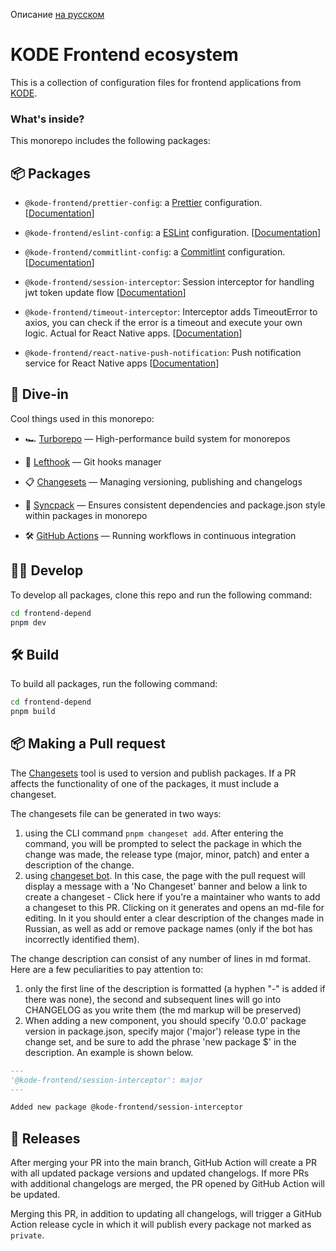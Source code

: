 Описание [на русском](https://github.com/appKODE/frontend-depend/blob/main/docs/README-ru.md)

# KODE Frontend ecosystem

This is a collection of configuration files for frontend applications from [KODE](https://appkode.dev/).

### What's inside?

This monorepo includes the following packages:

## 📦 Packages

- `@kode-frontend/prettier-config`: a [Prettier](https://prettier.io/) configuration. [[Documentation](https://github.com/appKODE/frontend-depend/blob/main/packages/prettier-config)]

- `@kode-frontend/eslint-config`: a [ESLint](https://eslint.org/) configuration. [[Documentation](https://github.com/appKODE/frontend-depend/blob/main/packages/eslint-config)]

- `@kode-frontend/commitlint-config`: a [Commitlint](https://commitlint.js.org/) configuration. [[Documentation](https://github.com/appKODE/frontend-depend/blob/main/packages/commitlint-config)]

- `@kode-frontend/session-interceptor`: Session interceptor for handling jwt token update flow [[Documentation](https://github.com/appKODE/frontend-depend/tree/main/packages/session-interceptor)]

- `@kode-frontend/timeout-interceptor`: Interceptor adds TimeoutError to axios, you can check if the error is a timeout and execute your own logic. Actual for React Native apps. [[Documentation](https://github.com/appKODE/frontend-depend/tree/main/packages/timeout-interceptor)]

- `@kode-frontend/react-native-push-notification`: Push notification service for React Native apps [[Documentation](https://github.com/appKODE/frontend-depend/tree/main/packages/react-native-push-notification)]

## 🤿 Dive-in

Cool things used in this monorepo:

- 🏎 [Turborepo](https://turbo.build/) — High-performance build system for monorepos

- 🐞 [Lefthook](https://github.com/evilmartians/lefthook) — Git hooks manager

- 📋 [Changesets](https://github.com/changesets/changesets) — Managing versioning, publishing and changelogs

- 🔄 [Syncpack](https://github.com/JamieMason/syncpack) — Ensures consistent dependencies and package.json style within packages in monorepo

- 🛠 [GitHub Actions](https://github.com/changesets/action) — Running workflows in continuous integration

## 👨‍💻 Develop

To develop all packages, clone this repo and run the following command:

```bash
cd frontend-depend
pnpm dev
```

## 🛠️ Build

To build all packages, run the following command:

```bash
cd frontend-depend
pnpm build
```

## 📦 Making a Pull request

The [Changesets](https://github.com/changesets/changesets) tool is used to version and publish packages. If a PR affects the functionality of one of the packages, it must include a changeset.

The changesets file can be generated in two ways:

1. using the CLI command `pnpm changeset add`. After entering the command, you will be prompted to select the package in which the change was made, the release type (major, minor, patch) and enter a description of the change.
2. using [changeset bot](https://github.com/changesets/action). In this case, the page with the pull request will display a message with a 'No Changeset' banner and below a link to create a changeset - Click here if you're a maintainer who wants to add a changeset to this PR. Clicking on it generates and opens an md-file for editing. In it you should enter a clear description of the changes made in Russian, as well as add or remove package names (only if the bot has incorrectly identified them).

The change description can consist of any number of lines in md format. Here are a few peculiarities to pay attention to:

1. only the first line of the description is formatted (a hyphen "-" is added if there was none), the second and subsequent lines will go into CHANGELOG as you write them (the md markup will be preserved)
2. When adding a new component, you should specify '0.0.0' package version in package.json, specify major ('major') release type in the change set, and be sure to add the phrase 'new package $' in the description. An example is shown below.

```md
---
'@kode-frontend/session-interceptor': major
---

Added new package @kode-frontend/session-interceptor
```

## 🚀 Releases

After merging your PR into the main branch, GitHub Action will create a PR with all updated package versions and updated changelogs. If more PRs with additional changelogs are merged, the PR opened by GitHub Action will be updated.

Merging this PR, in addition to updating all changelogs, will trigger a GitHub Action release cycle in which it will publish every package not marked as `private`.
